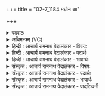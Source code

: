 +++
title = "02-7_1184 मघोन आ"

+++
<details><summary>पदपाठः</summary>

मघो꣡नः꣢। आ। प꣣वस्व। नः। जहि꣢। वि꣡श्वाः꣢꣯। अ꣡प꣢꣯। द्वि꣡षः꣢꣯। इ꣡न्दो꣢꣯। स꣡खा꣢꣯यम्। स। खा꣣यम्। आ꣢। वि꣣श। ११८४।
</details>

<details><summary>अधिमन्त्रम् (VC)</summary>

- पवमानः सोमः
- असितः काश्यपो देवलो वा
- गायत्री
- षड्जः
</details>

<details><summary>हिन्दी : आचार्य रामनाथ वेदालंकार - विषयः</summary>

अब परमात्मा को सम्बोधन करते हैं।
</details>

<details><summary>हिन्दी : आचार्य रामनाथ वेदालंकार - पदार्थः</summary>

पदार्थान्वयभाषाः -  हे(इन्दो)तेजस्वी वा आनन्दरस से भिगोनेवाले परमात्मन्!आप(मघोनः)दानी(नः)हम लोगों के पास(आ पवस्व)आओ, (विश्वाः)सब(द्विषः)द्वेष-वृत्तियों को(अप जहि)मार भगाओ।(सखायम्)अपने सखा जीवात्मा में(आ विश)प्रविष्ट होवो ॥७॥
</details>

<details><summary>हिन्दी : आचार्य रामनाथ वेदालंकार - भावार्थः</summary>

भावार्थभाषाः -  तभी परमेश्वर की पूजा सफल है,जब उपासक सब द्वेषभावों को अपने अन्दर से निकालकर सबके साथ मित्र के समान व्यवहार करे ॥७॥
</details>

<details><summary>संस्कृत : आचार्य रामनाथ वेदालंकार - विषयः</summary>

अथ परमात्मा सम्बोध्यते।
</details>

<details><summary>संस्कृत : आचार्य रामनाथ वेदालंकार - पदार्थः</summary>

पदार्थान्वयभाषाः -  हे(इन्दो)तेजस्विन् आनन्दरसेन क्लेदक परमात्मन्!त्वम्(मघोनः)दानवतः।[मघं मंहतेर्दानकर्मणः। निरु० १।७।] (नः)अस्मान्(आ पवस्व)आयाहि, (विश्वाः)सर्वाः(द्विषः)द्वेषवृत्तीः(अपजहि)विनाशय।(सखायम्)स्वमित्रभूतं जीवात्मानम्(आविश)प्रविश ॥७॥
</details>

<details><summary>संस्कृत : आचार्य रामनाथ वेदालंकार - भावार्थः</summary>

भावार्थभाषाः -  तदैव परमेश्वरस्य पूजा सफला यदोपासकः सर्वान् द्वेषभावानपनीय विश्वैर्मित्रवद् व्यवहरेत् ॥७॥
</details>

<details><summary>संस्कृत : आचार्य रामनाथ वेदालंकार - पादटिप्पनी</summary>

टिप्पणी:   १.ऋ० ९।८।७।
</details>